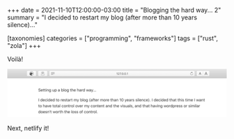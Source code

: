 +++
date = 2021-11-10T12:00:00-03:00
title = "Blogging the hard way... 2"
summary = "I decided to restart my blog (after more than 10 years silence)..."

[taxonomies] 
categories = ["programming", "frameworks"] 
tags = ["rust", "zola"]
+++

Voilà!

![New blog](new_blog.png)

Next, netlify it!
